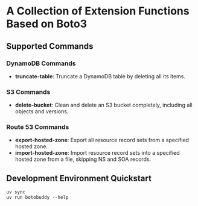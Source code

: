 # A Collection of Extension Functions Based on Boto3

## Supported Commands

### DynamoDB Commands
- **truncate-table**: Truncate a DynamoDB table by deleting all its items.

### S3 Commands
- **delete-bucket**: Clean and delete an S3 bucket completely, including all objects and versions.

### Route 53 Commands
- **export-hosted-zone**: Export all resource record sets from a specified hosted zone.
- **import-hosted-zone**: Import resource record sets into a specified hosted zone from a file, skipping NS and SOA records.

## Development Environment Quickstart

```pwsh
uv sync
uv run botobuddy --help
```
